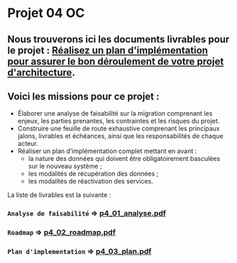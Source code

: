 # Projet 04 OC 

## Nous trouverons ici les documents livrables pour le projet : [Réalisez un plan d'implémentation pour assurer le bon déroulement de votre projet d'architecture](https://openclassrooms.com/fr/paths/293/projects/707/assignment).

## Voici les missions pour ce projet :

- Élaborer une analyse de faisabilité sur la migration comprenant les enjeux, les parties prenantes, les contraintes et les risques du projet.
- Construire une feuille de route exhaustive comprenant les principaux jalons, livrables et échéances, ainsi que les responsabilités de chaque acteur.
- Réaliser un plan d’implémentation complet mettant en avant :
    - la nature des données qui doivent être obligatoirement basculées sur le nouveau système ;
    - les modalités de récupération des données ;
    - les modalités de réactivation des services.

La liste de livrables est la suivante :

### `Analyse de faisabilité` => [p4_01_analyse.pdf](https://github.com/jespadas/p4_julio_espadas/blob/main/P5_01_analyse.pdf)
### `Roadmap` => [p4_02_roadmap.pdf](https://github.com/jespadas/p4_julio_espadas/blob/main/P5_02_roadmap.pdf)
### `Plan d'implementation` => [p4_03_plan.pdf](#)
